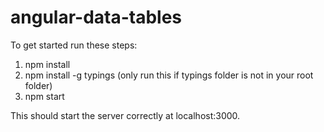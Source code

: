 # angular-data-tables

To get started run these steps:

1. npm install
2. npm install -g typings (only run this if typings folder is not in your root folder)
3. npm start

This should start the server correctly at localhost:3000.